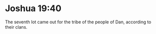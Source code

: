 # Joshua 19:40

The seventh lot came out for the tribe of the people of Dan, according to their clans.

